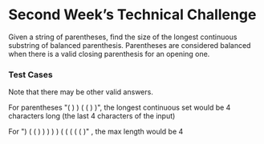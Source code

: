 # Second Week’s Technical Challenge

Given a string of parentheses, find the size of the longest continuous substring of balanced parenthesis. Parentheses are considered balanced when there is a valid closing parenthesis for an opening one.

### Test Cases

Note that there may be other valid answers.

For parentheses "( ) ) ( ( ) )", the longest continuous set would be 4 characters long (the last 4 characters of the input)

For ") ( ( ) ) ) ) ) ( ( ( ( ( )" , the max length would be 4
